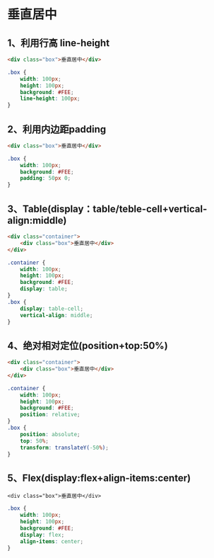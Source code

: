 # 垂直居中

## 1、利用行高 line-height

```html
<div class="box">垂直居中</div>
```

```css
.box {
    width: 100px;
    height: 100px;
    background: #FEE;
    line-height: 100px;
}
```

## 2、利用内边距padding

```html
<div class="box">垂直居中</div>
```

```css
.box {
    width: 100px;
    background: #FEE;
    padding: 50px 0;
}
```

## 3、Table(display：table/teble-cell+vertical-align:middle)

```html
<div class="container">
    <div class="box">垂直居中</div>
</div>
```

```css
.container {
    width: 100px;
    height: 100px;
    background: #FEE;     
    display: table;
}
.box {
    display: table-cell;
    vertical-align: middle;
}
```

## 4、绝对相对定位(position+top:50%)

```html
<div class="container">
    <div class="box">垂直居中</div>
</div>
```

```css
.container {
	width: 100px;
    height: 100px;
    background: #FEE;   
    position: relative;
}
.box {
	position: absolute;
    top: 50%;
    transform: translateY(-50%);
}
```

## 5、Flex(display:flex+align-items:center)

```
<div class="box">垂直居中</div>
```

```css
.box {
    width: 100px;
    height: 100px;
    background: #FEE;
    display: flex;
    align-items: center;
}
```


